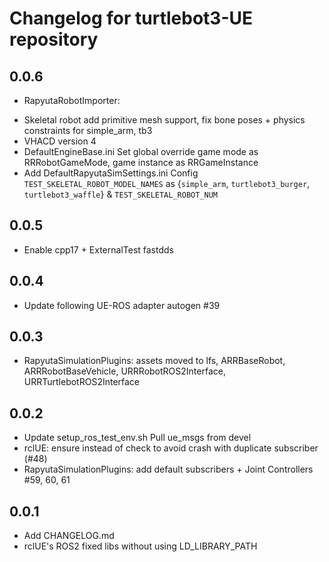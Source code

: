 # Changelog for turtlebot3-UE repository

## 0.0.6 ##
* RapyutaRobotImporter:
- Skeletal robot add primitive mesh support, fix bone poses + physics constraints for simple_arm, tb3
- VHACD version 4
- DefaultEngineBase.ini Set global override game mode as RRRobotGameMode, game instance as RRGameInstance
- Add DefaultRapyutaSimSettings.ini Config `TEST_SKELETAL_ROBOT_MODEL_NAMES` as {`simple_arm`, `turtlebot3_burger`, `turtlebot3_waffle`} & `TEST_SKELETAL_ROBOT_NUM`
## 0.0.5 ##
* Enable cpp17 + ExternalTest fastdds
## 0.0.4 ##
* Update following UE-ROS adapter autogen #39
## 0.0.3 ##
* RapyutaSimulationPlugins: assets moved to lfs, ARRBaseRobot, ARRRobotBaseVehicle, URRRobotROS2Interface, URRTurtlebotROS2Interface
## 0.0.2 ##
* Update setup_ros_test_env.sh Pull ue_msgs from devel
* rclUE: ensure instead of check to avoid crash with duplicate subscriber (#48)
* RapyutaSimulationPlugins: add default subscribers + Joint Controllers #59, 60, 61

## 0.0.1 ##
* Add CHANGELOG.md
* rclUE's ROS2 fixed libs without using LD_LIBRARY_PATH
